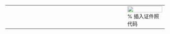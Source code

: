 <table border="0">
  <tr>
    <td width="75%">
    </td>
    <td width="25%">
      <img src="/xuehang.jpg" width="100%">      % 插入证件照代码
    </td>
  </tr>
</table>
